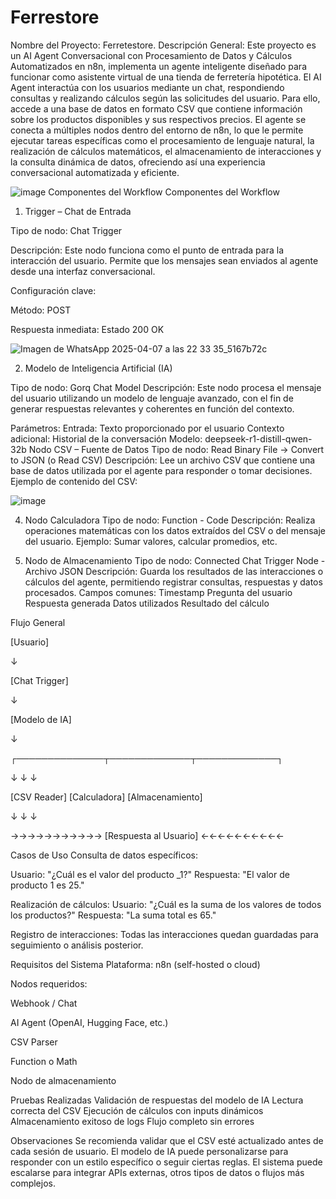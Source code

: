 # Ferrestore

Nombre del Proyecto: Ferretestore.
Descripción General: Este proyecto es un AI Agent Conversacional con Procesamiento de Datos y Cálculos Automatizados en n8n, implementa un agente inteligente diseñado para funcionar como asistente virtual de una tienda de ferretería hipotética. El AI Agent interactúa con los usuarios mediante un chat, respondiendo consultas y realizando cálculos según las solicitudes del usuario. Para ello, accede a una base de datos en formato CSV que contiene información sobre los productos disponibles y sus respectivos precios. El agente se conecta a múltiples nodos dentro del entorno de n8n, lo que le permite ejecutar tareas específicas como el procesamiento de lenguaje natural, la realización de cálculos matemáticos, el almacenamiento de interacciones y la consulta dinámica de datos, ofreciendo así una experiencia conversacional automatizada y eficiente.

![image](https://github.com/user-attachments/assets/3db8eb7f-6d91-4a87-9db9-bd424518649d)
Componentes del Workflow
Componentes del Workflow
1. Trigger – Chat de Entrada


Tipo de nodo: Chat Trigger


Descripción: Este nodo funciona como el punto de entrada para la interacción del usuario. Permite que los mensajes sean enviados al agente desde una interfaz conversacional.


Configuración clave:


Método: POST


Respuesta inmediata: Estado 200 OK

![Imagen de WhatsApp 2025-04-07 a las 22 33 35_5167b72c](https://github.com/user-attachments/assets/063f3081-b571-4249-a6b0-d2220c9368af)


2. Modelo de Inteligencia Artificial (IA)

Tipo de nodo: Gorq Chat Model
Descripción: Este nodo procesa el mensaje del usuario utilizando un modelo de lenguaje avanzado, con el fin de generar respuestas relevantes y coherentes en función del contexto.

Parámetros:
Entrada: Texto proporcionado por el usuario
Contexto adicional: Historial de la conversación
Modelo: deepseek-r1-distill-qwen-32b
Nodo CSV – Fuente de Datos
Tipo de nodo: Read Binary File → Convert to JSON (o Read CSV)
Descripción: Lee un archivo CSV que contiene una base de datos utilizada por el agente para responder o tomar decisiones.
Ejemplo de contenido del CSV:

![image](https://github.com/user-attachments/assets/de79156c-c5e7-439b-84c9-516b631021bd)


4.  Nodo Calculadora
Tipo de nodo: Function - Code
Descripción: Realiza operaciones matemáticas con los datos extraídos del CSV o del mensaje del usuario.
Ejemplo: Sumar valores, calcular promedios, etc.

5.  Nodo de Almacenamiento
Tipo de nodo: Connected Chat Trigger Node - Archivo JSON
Descripción: Guarda los resultados de las interacciones o cálculos del agente, permitiendo registrar consultas, respuestas y datos procesados.
Campos comunes:
Timestamp
Pregunta del usuario
Respuesta generada
Datos utilizados
Resultado del cálculo

 Flujo General
 
[Usuario] 

   ↓ 
   
[Chat Trigger] 

   ↓ 
   
[Modelo de IA]

   ↓
   
┌──────────────┬─────────────┬─────────────┐

↓              ↓             ↓

[CSV Reader]  [Calculadora] [Almacenamiento]

   ↓              ↓             ↓

   
   →→→→→→→→→→→ [Respuesta al Usuario] ←←←←←←←←←←
   

   

Casos de Uso
Consulta de datos específicos:

Usuario: "¿Cuál es el valor del producto _1?"
Respuesta: "El valor de producto 1 es 25."

Realización de cálculos:
Usuario: "¿Cuál es la suma de los valores de todos los productos?"
Respuesta: "La suma total es 65."

Registro de interacciones:
Todas las interacciones quedan guardadas para seguimiento o análisis posterior.

Requisitos del Sistema
Plataforma: n8n (self-hosted o cloud)

Nodos requeridos:

Webhook / Chat

AI Agent (OpenAI, Hugging Face, etc.)

CSV Parser

Function o Math

Nodo de almacenamiento


 Pruebas Realizadas
Validación de respuestas del modelo de IA
Lectura correcta del CSV
Ejecución de cálculos con inputs dinámicos
Almacenamiento exitoso de logs
Flujo completo sin errores


 Observaciones
Se recomienda validar que el CSV esté actualizado antes de cada sesión de usuario.
El modelo de IA puede personalizarse para responder con un estilo específico o seguir ciertas reglas.
El sistema puede escalarse para integrar APIs externas, otros tipos de datos o flujos más complejos.





